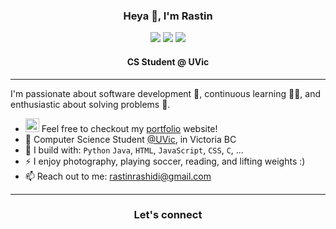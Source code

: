 <p align="center">
  <h3 align="center">Heya 👋, I'm Rastin</h3>
</p>
<div align="center">
  <img src="https://img.shields.io/badge/github-%2312100E.svg?&style=for-the-badge&logo=github&logoColor=white&color=black" />
  <img src="https://img.shields.io/badge/gitlab-%2312100E.svg?&style=for-the-badge&logo=gitlab&logoColor=white&color=9b51e0" />
  <img src="https://img.shields.io/badge/linkedin-%230077B5.svg?&style=for-the-badge&logo=linkedin&logoColor=white" />
</div>
<p align="center">
  <h4 align="center">CS Student @ UVic</h4>
</p>

<hr/>

I'm passionate about software development 📲, continuous learning 👷‍♀️, and enthusiastic about solving problems 📖.

- <img src="https://rastin.dev/favicon.ico"  width="22" height="22"> Feel free to checkout my [portfolio](https://rastin.dev/) website!
- 🏢 Computer Science Student [@UVic](https://www.uvic.ca), in Victoria BC
- 🧰 I build with: `Python` `Java`, `HTML`, `JavaScript`, `CSS`,  `C`, ...
- ⚡ I enjoy photography, playing soccer, reading, and lifting weights :)
- 📫 Reach out to me: rastinrashidi@gmail.com

<hr/>

<div align="center"> 
<h3 align="center">Let's connect</h3>

<!-- [!["Follow me on Twitter"](https://img.shields.io/twitter/follow/hashirshoaeb?label=Follow%20me)](https://twitter.com/hashirshoaeb) -->
<!-- [!["LinkedIn"](https://img.shields.io/badge/LinkedIn-blue?style=flat&logo=linkedin&labelColor=blue)](https://www.linkedin.com/in/hashirshoaeb) -->

</div>
<!-- [<img src="https://img.shields.io/badge/github-%2312100E.svg?&style=for-the-badge&logo=github&logoColor=white&color=black" />](https://github.com/raastinn)
[<img src="https://img.shields.io/badge/gitlab-%2312100E.svg?&style=for-the-badge&logo=gitlab&logoColor=white&color=9b51e0" />](https://github.com/raastinn)
[<img src="https://img.shields.io/badge/linkedin-%230077B5.svg?&style=for-the-badge&logo=linkedin&logoColor=white" />](https://www.linkedin.com/in/rastin-rashidi/)
